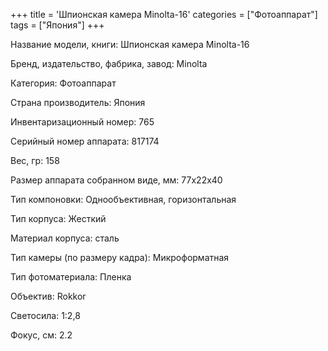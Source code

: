 +++
title = 'Шпионская камера Minolta-16'
categories = ["Фотоаппарат"]
tags = ["Япония"]
+++

Название модели, книги: Шпионская камера Minolta-16

Бренд, издательство, фабрика, завод: Minolta

Категория: Фотоаппарат

Страна производитель: Япония

Инвентаризационный номер: 765

Серийный номер аппарата: 817174

Вес, гр: 158

Размер аппарата  собранном виде, мм: 77х22х40

Тип компоновки: Однообъективная, горизонтальная

Тип корпуса: Жесткий

Материал корпуса: сталь

Тип камеры (по размеру кадра): Микроформатная

Тип фотоматериала: Пленка

Объектив: Rokkor

Светосила: 1:2,8

Фокус, см: 2.2

